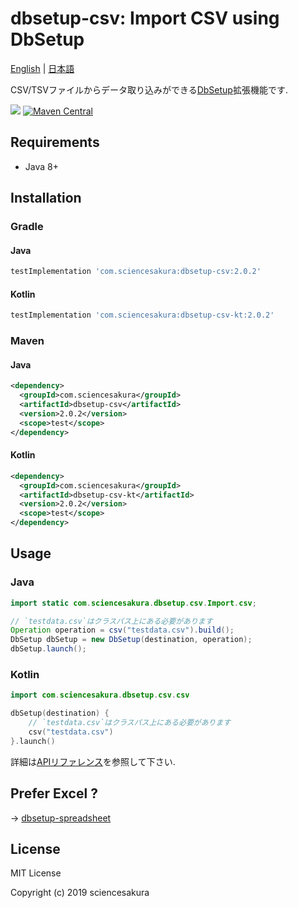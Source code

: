 # dbsetup-csv: Import CSV using DbSetup

[English](README.md) | [日本語](README.ja.md)

CSV/TSVファイルからデータ取り込みができる[DbSetup](http://dbsetup.ninja-squad.com/)拡張機能です.

![](https://github.com/sciencesakura/dbsetup-csv/workflows/build/badge.svg) [![Maven Central](https://maven-badges.herokuapp.com/maven-central/com.sciencesakura/dbsetup-csv/badge.svg)](https://maven-badges.herokuapp.com/maven-central/com.sciencesakura/dbsetup-csv)

## Requirements

* Java 8+

## Installation

### Gradle

#### Java

```groovy
testImplementation 'com.sciencesakura:dbsetup-csv:2.0.2'
```

#### Kotlin

```groovy
testImplementation 'com.sciencesakura:dbsetup-csv-kt:2.0.2'
```

### Maven

#### Java

```xml
<dependency>
  <groupId>com.sciencesakura</groupId>
  <artifactId>dbsetup-csv</artifactId>
  <version>2.0.2</version>
  <scope>test</scope>
</dependency>
```

#### Kotlin

```xml
<dependency>
  <groupId>com.sciencesakura</groupId>
  <artifactId>dbsetup-csv-kt</artifactId>
  <version>2.0.2</version>
  <scope>test</scope>
</dependency>
```

## Usage

### Java

```java
import static com.sciencesakura.dbsetup.csv.Import.csv;

// `testdata.csv`はクラスパス上にある必要があります
Operation operation = csv("testdata.csv").build();
DbSetup dbSetup = new DbSetup(destination, operation);
dbSetup.launch();
```

### Kotlin

```kotlin
import com.sciencesakura.dbsetup.csv.csv

dbSetup(destination) {
    // `testdata.csv`はクラスパス上にある必要があります
    csv("testdata.csv")
}.launch()
```

詳細は[APIリファレンス](https://sciencesakura.github.io/dbsetup-csv/)を参照して下さい.

## Prefer Excel ?

→ [dbsetup-spreadsheet](https://github.com/sciencesakura/dbsetup-spreadsheet)

## License

MIT License

Copyright (c) 2019 sciencesakura
